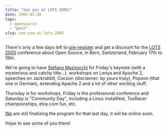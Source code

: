 ```yaml
---
title: "See you at LOTS 2005!"
date: 2005-01-28
tags: 
  - opensource
  - "post"
slug: see-you-at-lots-2005
---
```


There's only a few days left to [pre-register](http://www.lots.ch/2005/Registration.html) and get a discount for the [LOTS 2005](http://www.lots.ch/2005/index_en.html) conference about Open Source, in Bern, Switzerland, February 17th to 19th.

We're going to have [Stefano Mazzocchi](http://www.lots.ch/2005/Referate.html?id=001) for Friday's keynote (with a mysterious and catchy title...), workshops on Lenya and Apache 2, speeches on Jackrabbit, Cocoon (disclaimer: by yours truly), Popoon (that one in German), extending Apache 2 and a lot of other exciting stuff.

Thursday is for workshops, Friday is the professional conference and Saturday is "Community Day", including a Linux installfest, TuxRacer championships, etoy.com fun, etc.

[We](http://www.lots.ch/2005/Organisationskomitee_und_Vorstand.html) are still finalizing the program for that last day, it will be online soon.

Hope to see some of you there!
